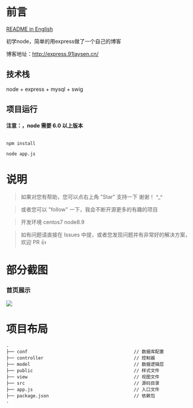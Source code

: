 # 前言

[README in English](README-en.md)

初学node，简单的用express做了一个自己的博客

博客地址：http://express.91laysen.cn/


## 技术栈

node + express + mysql + swig


## 项目运行

#### 注意：，node 需要 6.0 以上版本 

```

npm install

node app.js

```


# 说明

>  如果对您有帮助，您可以点右上角 "Star" 支持一下 谢谢！ ^_^

>  或者您可以 "follow" 一下，我会不断开源更多的有趣的项目

>  开发环境 centos7 node8.9

>  如有问题请直接在 Issues 中提，或者您发现问题并有非常好的解决方案，欢迎 PR 👍



# 部分截图


### 首页展示

<img src="http://express.91laysen.cn/public/20180409220644.jpg"/>




# 项目布局

```
.
├── conf                                        // 数据库配置
├── controller                                  // 控制器
├── model                                       // 数据逻辑层
├── public                                      // 样式文件
├── view                                        // 视图文件
├── src                                         // 源码目录
├── app.js                                      // 入口文件
├── package.json                                // 依赖包
.


```

